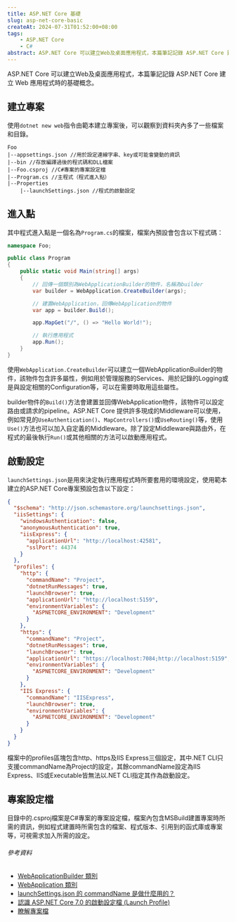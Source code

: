 ```yaml
---
title: ASP.NET Core 基礎
slug: asp-net-core-basic
createAt: 2024-07-31T01:52:00+08:00
tags:
    - ASP.NET Core
    - C#
abstract: ASP.NET Core 可以建立Web及桌面應用程式，本篇筆記記錄 ASP.NET Core 建立 Web 應用程式時的基礎概念。
---
```


ASP.NET Core 可以建立Web及桌面應用程式，本篇筆記記錄 ASP.NET Core 建立 Web 應用程式時的基礎概念。

## 建立專案

使用`dotnet new web`指令由範本建立專案後，可以觀察到資料夾內多了一些檔案和目錄。
```
Foo
|--appsettings.json //用於設定連線字串、key或可能會變動的資訊
|--bin //存放編譯過後的程式碼和DLL檔案
|--Foo.csproj //C#專案的專案設定檔
|--Program.cs //主程式（程式進入點）
|--Properties
	|--launchSettings.json //程式的啟動設定

```

## 進入點

其中程式進入點是一個名為`Program.cs`的檔案，檔案內預設會包含以下程式碼：
```csharp
namespace Foo;

public class Program
{
    public static void Main(string[] args)
    {
	    // 回傳一個類別為WebApplicationBuilder的物件，名稱為builder
        var builder = WebApplication.CreateBuilder(args);

		// 建置WebApplication，回傳WebApplication的物件
        var app = builder.Build();

        app.MapGet("/", () => "Hello World!");

		// 執行應用程式
        app.Run();
    }
}
```

使用`WebApplication.CreateBuilder`可以建立一個WebApplicationBuilder的物件，該物件包含許多屬性，例如用於管理服務的Services、用於記錄的Logging或是與設定相關的Configuration等，可以在需要時取用這些屬性。

builder物件的`Build()`方法會建置並回傳WebApplication物件，該物件可以設定路由或請求的pipeline。ASP.NET Core 提供許多現成的Middleware可以使用，例如常見的`UseAuthentication()`、`MapControllers()`或`UseRouting()`等，使用`Use()`方法也可以加入自定義的Middleware。除了設定Middleware與路由外，在程式的最後執行`Run()`或其他相關的方法可以啟動應用程式。

## 啟動設定

`launchSettings.json`是用來決定執行應用程式時所要套用的環境設定，使用範本建立的ASP.NET Core專案預設包含以下設定：
```json
{
  "$schema": "http://json.schemastore.org/launchsettings.json",
  "iisSettings": {
    "windowsAuthentication": false,
    "anonymousAuthentication": true,
    "iisExpress": {
      "applicationUrl": "http://localhost:42581",
      "sslPort": 44374
    }
  },
  "profiles": {
    "http": {
      "commandName": "Project",
      "dotnetRunMessages": true,
      "launchBrowser": true,
      "applicationUrl": "http://localhost:5159",
      "environmentVariables": {
        "ASPNETCORE_ENVIRONMENT": "Development"
      }
    },
    "https": {
      "commandName": "Project",
      "dotnetRunMessages": true,
      "launchBrowser": true,
      "applicationUrl": "https://localhost:7084;http://localhost:5159",
      "environmentVariables": {
        "ASPNETCORE_ENVIRONMENT": "Development"
      }
    },
    "IIS Express": {
      "commandName": "IISExpress",
      "launchBrowser": true,
      "environmentVariables": {
        "ASPNETCORE_ENVIRONMENT": "Development"
      }
    }
  }
}
```

檔案中的profiles區塊包含http、https及IIS Express三個設定，其中.NET CLI只支援commandName為Project的設定，其餘commandName設定為IIS Express、IIS或Executable皆無法以.NET CLI指定其作為啟動設定。

## 專案設定檔
目錄中的.csproj檔案是C#專案的專案設定檔，檔案內包含MSBuild建置專案時所需的資訊，例如程式建置時所需包含的檔案、程式版本、引用到的函式庫或專案等，可視需求加入所需的設定。

###### 參考資料
- [WebApplicationBuilder 類別]
- [WebApplication 類別]
- [launchSettings.json 的 commandName 是做什麼用的？]
- [認識 ASP.NET Core 7.0 的啟動設定檔 (Launch Profile)]
- [瞭解專案檔]

[WebApplicationBuilder 類別]:https://learn.microsoft.com/zh-tw/dotnet/api/microsoft.aspnetcore.builder.webapplicationbuilder?view=aspnetcore-8.0
[WebApplication 類別]: https://learn.microsoft.com/zh-tw/dotnet/api/microsoft.aspnetcore.builder.webapplication?view=aspnetcore-8.0
[launchSettings.json 的 commandName 是做什麼用的？]:https://blog.poychang.net/visual-studio-launch-settings-iis-express-iis-project-executable/
[認識 ASP.NET Core 7.0 的啟動設定檔 (Launch Profile)]:https://blog.miniasp.com/post/2023/03/03/Understanding-ASP-NET-Core-7-Launch-Profile
[瞭解專案檔]:https://learn.microsoft.com/zh-tw/aspnet/web-forms/overview/deployment/web-deployment-in-the-enterprise/understanding-the-project-file